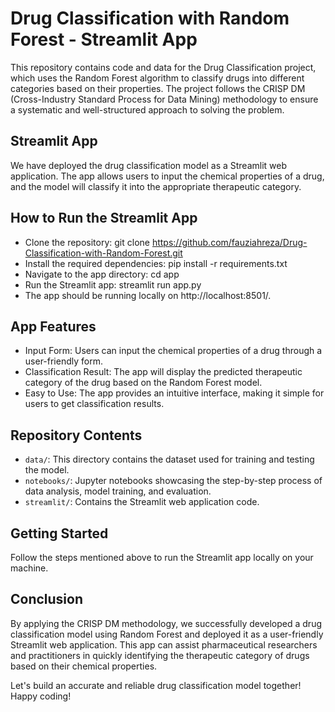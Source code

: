# Drug Classification with Random Forest - Streamlit App
This repository contains code and data for the Drug Classification project, which uses the Random Forest algorithm to classify drugs into different categories based on their properties. The project follows the CRISP DM (Cross-Industry Standard Process for Data Mining) methodology to ensure a systematic and well-structured approach to solving the problem.

## Streamlit App
We have deployed the drug classification model as a Streamlit web application. The app allows users to input the chemical properties of a drug, and the model will classify it into the appropriate therapeutic category.

## How to Run the Streamlit App
- Clone the repository: git clone https://github.com/fauziahreza/Drug-Classification-with-Random-Forest.git
- Install the required dependencies: pip install -r requirements.txt
- Navigate to the app directory: cd app
- Run the Streamlit app: streamlit run app.py
- The app should be running locally on http://localhost:8501/.

## App Features
- Input Form: Users can input the chemical properties of a drug through a user-friendly form.
- Classification Result: The app will display the predicted therapeutic category of the drug based on the Random Forest model.
- Easy to Use: The app provides an intuitive interface, making it simple for users to get classification results.

## Repository Contents
- `data/`: This directory contains the dataset used for training and testing the model.
- `notebooks/`: Jupyter notebooks showcasing the step-by-step process of data analysis, model training, and evaluation.
- `streamlit/`: Contains the Streamlit web application code.

## Getting Started
Follow the steps mentioned above to run the Streamlit app locally on your machine.

## Conclusion
By applying the CRISP DM methodology, we successfully developed a drug classification model using Random Forest and deployed it as a user-friendly Streamlit web application. This app can assist pharmaceutical researchers and practitioners in quickly identifying the therapeutic category of drugs based on their chemical properties.

Let's build an accurate and reliable drug classification model together! Happy coding!
